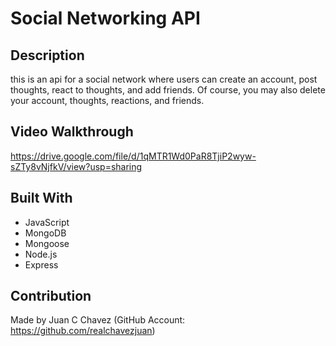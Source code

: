 # Social Networking API 
  
## Description

this is an api for a social network where users can create an account, post thoughts, react to thoughts, and add friends. Of course, you may also delete your account, thoughts, reactions, and friends.
  
## Video Walkthrough
https://drive.google.com/file/d/1qMTR1Wd0PaR8TjiP2wyw-sZTy8vNjfkV/view?usp=sharing

## Built With
- JavaScript
- MongoDB
- Mongoose
- Node.js
- Express

## Contribution
Made by Juan C Chavez (GitHub Account: https://github.com/realchavezjuan)
